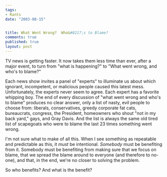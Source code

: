 ```yaml
--- 
tags:
- Rants
date: "2003-08-15"


title: What Went Wrong?  Who&#8217;s to Blame?
comments: true
published: true
layout: post
---
```


<p> TV news is getting faster. It now takes them less time than ever, after a major event, to turn from "what is happening?" to "What went wrong, and who's to blame?" </p>
<p> Each news show invites a panel of "experts" to illuminate us about which ignorant, incompetent, or malicious people caused this latest mess. Unfortunately, the experts never seem to agree. Each expert has a favorite whipping boy. The end of every discussion of "what went wrong and who's to blame" produces no clear answer, only a list of nasty, evil people to choose from: liberals, conservatives, greedy corporate fat cats, bureaucrats, congress, the President, homeowners who shout "not in my back yard," gays, and Gray Davis. And the list is always the same old tired list of scapegoats who were to blame the last 23 times something went wrong. </p>
<p> I'm not sure what to make of all this. When I see something as repeatable and predictable as this, it <em>must</em> be intentional. <em>Somebody</em> must be benefiting from it. Somebody must be benefiting from making sure that we focus on blame, that we spread the blame around to everyone (and therefore to no-one), and that, in the end, we're no closer to solving the problem. </p>
<p> So who benefits? And what is the benefit? </p>
